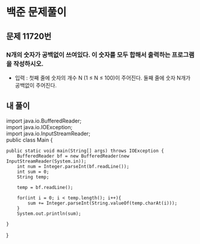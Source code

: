 # 백준 문제풀이

## 문제 11720번
### N개의 숫자가 공백없이 쓰여있다. 이 숫자를 모두 합해서 출력하는 프로그램을 작성하시오.
- 입력 : 첫째 줄에 숫자의 개수 N (1 ≤ N ≤ 100)이 주어진다. 둘째 줄에 숫자 N개가 공백없이 주어진다.

## 내 풀이
import java.io.BufferedReader;<br>
import java.io.IOException;<br>
import java.io.InputStreamReader;<br>
public class Main {
    
    public static void main(String[] args) throws IOException {
        BufferedReader bf = new BufferedReader(new InputStreamReader(System.in));
        int num = Integer.parseInt(bf.readLine());
        int sum = 0;
        String temp;

        temp = bf.readLine();

        for(int i = 0; i < temp.length(); i++){
            sum += Integer.parseInt(String.valueOf(temp.charAt(i)));
        }
        System.out.println(sum);

    }
}
